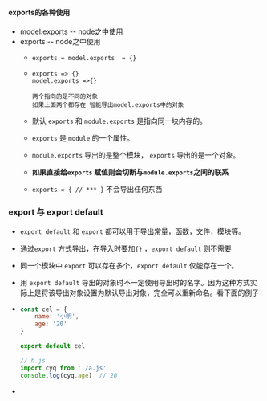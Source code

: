 #### exports的各种使用

+ model.exports   -- node之中使用
+ exports   -- node之中使用
  + ```
    exports = model.exports  = {}
    ```

  + ```
    exports => {}
    model.exports =>{}
    
    两个指向的是不同的对象
    如果上面两个都存在 智能导出model.exports中的对象
    
    ```

  +  默认 `exports` 和 `module.exports` 是指向同一块内存的。 

  +  `exports` 是 `module` 的一个属性。 
  +  `module.exports` 导出的是整个模块， `exports` 导出的是一个对象。 
  +  **如果直接给`exports` 赋值则会切断与`module.exports`之间的联系** 
  +   `exports = { // *** }` 不会导出任何东西 

### export 与 export default

+  `export default` 和 `export` 都可以用于导出常量，函数，文件，模块等。 

+  通过`export` 方式导出，在导入时要加`{}` ，`export default` 则不需要 

+  同一个模块中 `export` 可以存在多个，`export default` 仅能存在一个。 

+  用 `export default` 导出的对象时不一定使用导出时的名字。因为这种方式实际上是将该导出对象设置为默认导出对象，完全可以重新命名。看下面的例子 

  + ```js
    const cel = {
    	name: '小明',
    	age: '20'
    }
    
    export default cel
    
    // b.js
    import cyq from './a.js'
    console.log(cyq.age)  // 20
    
    ```

  + 